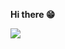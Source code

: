 **Hi there 😁**

![](https://github-readme-stats.vercel.app/api?username=enpitsuLin&show_icons=true&theme=radical)
